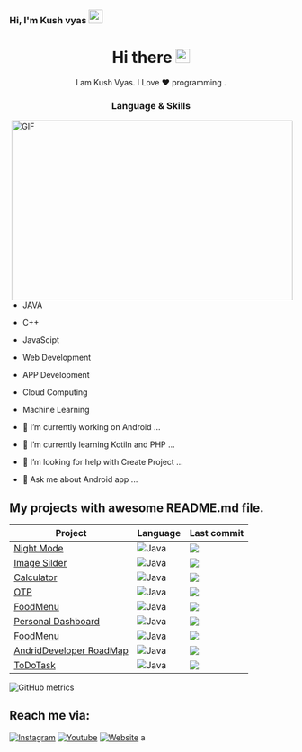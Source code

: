 ### Hi, I'm Kush vyas <img src="https://media.giphy.com/media/hvRJCLFzcasrR4ia7z/giphy.gif" width="25px">

<h1 align="center"> Hi there <img src="https://media.giphy.com/media/hvRJCLFzcasrR4ia7z/giphy.gif" width="25px"> </h1>
<p align="center"> I am Kush Vyas. I Love ❤️ programming . </p>

<h3 align="center"> Language & Skills </h3>
<img align="right" alt="GIF" src="https://user-images.githubusercontent.com/67318248/125672651-690a46a8-b441-44d5-8646-303c6e1bfd95.gif" width="500" height="320" />


- JAVA
- C++
- JavaScipt
- Web Development
- APP Development
- Cloud Computing
- Machine Learning


- 🔭 I’m currently working on Android   ...
- 🌱 I’m currently learning Kotiln and PHP ...
- 🤔 I’m looking for help with Create Project  ...
- 💬 Ask me about Android app  ...

 ## **My projects** with awesome README.md file.
Project | Language | Last commit
-------| ----------| -----------
[Night Mode](https://github.com/codekv/nightmode) |<img alt="Java" src="https://img.shields.io/badge/java-%23ED8B00.svg?&style=for-the-badge&logo=java&logoColor=white"/> |  ![](https://badgen.net/github/last-commit/codekv/nightmode)
[Image Silder](https://github.com/codekv/ImageSilder) |<img alt="Java" src="https://img.shields.io/badge/java-%23ED8B00.svg?&style=for-the-badge&logo=java&logoColor=white"/> |  ![](https://badgen.net/github/last-commit/codekv/ImageSilder)
[Calculator](https://github.com/Calculator) |<img alt="Java" src="https://img.shields.io/badge/java-%23ED8B00.svg?&style=for-the-badge&logo=java&logoColor=white"/> |  ![](https://badgen.net/github/last-commit/codekv/Calculator)
[OTP](https://github.com/codekv/OTP) |<img alt="Java" src="https://img.shields.io/badge/java-%23ED8B00.svg?&style=for-the-badge&logo=java&logoColor=white"/> |  ![](https://badgen.net/github/last-commit/codekv/OTP)
[FoodMenu](https://github.com/codekv/FoodMenu) |<img alt="Java" src="https://img.shields.io/badge/java-%23ED8B00.svg?&style=for-the-badge&logo=java&logoColor=white"/> |  ![](https://badgen.net/github/last-commit/codekv/FoodMenu)
[Personal Dashboard](https://github.com/codekv/PersonalDashboard) |<img alt="Java" src="https://img.shields.io/badge/java-%23ED8B00.svg?&style=for-the-badge&logo=java&logoColor=white"/> |  ![](https://badgen.net/github/last-commit/codekv/PersonalDashboard)
[FoodMenu](https://github.com/codekv/codekv/FoodMenu) |<img alt="Java" src="https://img.shields.io/badge/java-%23ED8B00.svg?&style=for-the-badge&logo=java&logoColor=white"/> |  ![](https://badgen.net/github/last-commit/codekv/codekv/FoodMenu)
[AndridDeveloper RoadMap](https://github.com/codekv/AndridDeveloper_RoadMap) |<img alt="Java" src="https://img.shields.io/badge/java-%23ED8B00.svg?&style=for-the-badge&logo=java&logoColor=white"/> |  ![](https://badgen.net/github/last-commit/codekv/AndridDeveloper_RoadMap)
[ToDoTask](https://github.com/codekv/ToDoTask) |<img alt="Java" src="https://img.shields.io/badge/java-%23ED8B00.svg?&style=for-the-badge&logo=java&logoColor=white"/> |  ![](https://badgen.net/github/last-commit/codekv/ToDoTask)

![GitHub metrics](https://metrics.lecoq.io/codekv)  



## Reach me via:
[![Instagram](https://img.shields.io/badge/Instagram-gray.svg?style=for-the-badge&logo=instagram)](https://www.instagram.com/code.kv/)
[![Youtube](https://img.shields.io/badge/youtube-red.svg?style=for-the-badge&logo=youtube)](https://www.youtube.com/channel/UC81DJHkN_WLf95Mcwe06ylg)
[![Website](https://img.shields.io/badge/website-gray.svg?style=for-the-badge&logo=website)](https://codekv.github.io/kushvyas.github.io/ )
a
